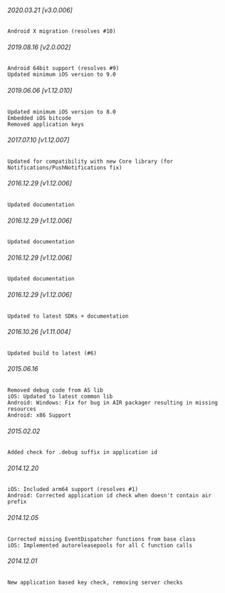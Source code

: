 

###### 2020.03.21 [v3.0.006]

```
Android X migration (resolves #10)
```


###### 2019.08.16 [v2.0.002]

```
Android 64bit support (resolves #9)
Updated minimum iOS version to 9.0
```


###### 2019.06.06 [v1.12.010]

```
Updated minimum iOS version to 8.0
Embedded iOS bitcode
Removed application keys 
```


###### 2017.07.10 [v1.12.007]

```
Updated for compatibility with new Core library (for Notifications/PushNotifications fix)
```


###### 2016.12.29 [v1.12.006]

```
Updated documentation
```


###### 2016.12.29 [v1.12.006]

```
Updated documentation
```


###### 2016.12.29 [v1.12.006]

```
Updated documentation
```


###### 2016.12.29 [v1.12.006]

```
Updated to latest SDKs + documentation
```


###### 2016.10.26 [v1.11.004]

```
Updated build to latest (#6)
```


###### 2015.06.16

```
Removed debug code from AS lib
iOS: Updated to latest common lib
Android: Windows: Fix for bug in AIR packager resulting in missing resources
Android: x86 Support
```


###### 2015.02.02

```
Added check for .debug suffix in application id
```


###### 2014.12.20

```
iOS: Included arm64 support (resolves #1) 
Android: Corrected application id check when doesn't contain air prefix 
```


###### 2014.12.05

```
Corrected missing EventDispatcher functions from base class
iOS: Implemented autoreleasepools for all C function calls
```


###### 2014.12.01

```
New application based key check, removing server checks
```
